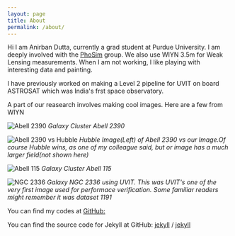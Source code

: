 ```yaml
---
layout: page
title: About
permalink: /about/
---
```


Hi I am Anirban Dutta, currently a grad student at Purdue University. I am deeply involved with the [PhoSim](https://bitbucket.org/phosim/phosim_release/wiki/Home/) group. We also use WIYN 3.5m for Weak Lensing measurements. When I am not working, I like playing with interesting data and painting.

I have previously worked on making a Level 2 pipeline for UVIT on board ASTROSAT which was India's frst space observatory. 

A part of our reasearch involves making cool images. Here are a few from WIYN

![Abell 2390]({{site.url}}{{site.baseurl}}/images/about_images/2390_standard.jpeg)
*Galaxy Cluster Abell 2390*


![Abell 2390 vs Hubble]({{site.url}}{{site.baseurl}}/images/about_images/2390_hubble_comparison.jpg)
*Hubble Image(Left) of Abell 2390 vs our Image.Of course Hubble wins, as one of my colleague said, but or image has a much larger field(not shown here)*


![Abell 115]({{site.url}}{{site.baseurl}}/images/about_images/115_cluster_superZoom1.jpeg)
*Galaxy Cluster Abell 115*


![NGC 2336]({{site.url}}{{site.baseurl}}/images/header_img.png)
*Galaxy NGC 2336 using UVIT. This was UVIT's one of the very first image used for performace verification. Some familiar readers might remember it was dataset 1191*




You can find my codes at
[GitHub:](https://github.com/anirban1195)

You can find the source code for Jekyll at GitHub:
[jekyll][jekyll-organization] /
[jekyll](https://github.com/jekyll/jekyll)


[jekyll-organization]: https://github.com/jekyll
